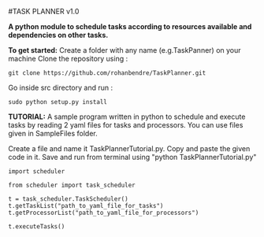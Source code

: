#TASK PLANNER v1.0

**A python module to schedule tasks according to resources available and dependencies on other tasks.**

**To get started:**
Create a folder with any name (e.g.TaskPanner) on your machine
Clone the repository using :

```
git clone https://github.com/rohanbendre/TaskPlanner.git
```

Go inside src directory and run : 

```
sudo python setup.py install
```

**TUTORIAL:**
A sample program written in python to schedule and execute tasks by reading 2 yaml files for tasks and processors. You can use files given in SampleFiles folder. 

Create a file  and name it TaskPlannerTutorial.py. Copy and paste the given code in it. Save and run from terminal using "python 
TaskPlannerTutorial.py"

```
import scheduler

from scheduler import task_scheduler

t = task_scheduler.TaskScheduler()
t.getTaskList("path_to_yaml_file_for_tasks")
t.getProcessorList("path_to_yaml_file_for_processors")

t.executeTasks()
```
